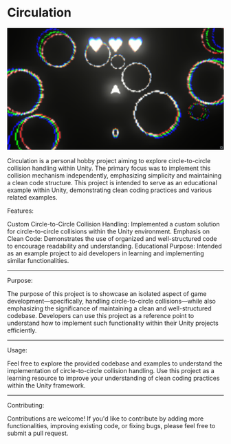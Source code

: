 # Circulation

![Project Image](CirculationScreenshot.png)

Circulation is a personal hobby project aiming to explore circle-to-circle collision handling within Unity. The primary focus was to implement this collision mechanism independently, emphasizing simplicity and maintaining a clean code structure. This project is intended to serve as an educational example within Unity, demonstrating clean coding practices and various related examples.

Features:

Custom Circle-to-Circle Collision Handling: Implemented a custom solution for circle-to-circle collisions within the Unity environment.
Emphasis on Clean Code: Demonstrates the use of organized and well-structured code to encourage readability and understanding.
Educational Purpose: Intended as an example project to aid developers in learning and implementing similar functionalities.

-----

Purpose:

The purpose of this project is to showcase an isolated aspect of game development—specifically, handling circle-to-circle collisions—while also emphasizing the significance of maintaining a clean and well-structured codebase. Developers can use this project as a reference point to understand how to implement such functionality within their Unity projects efficiently.

-----

Usage:

Feel free to explore the provided codebase and examples to understand the implementation of circle-to-circle collision handling. Use this project as a learning resource to improve your understanding of clean coding practices within the Unity framework.

-----

Contributing:

Contributions are welcome! If you'd like to contribute by adding more functionalities, improving existing code, or fixing bugs, please feel free to submit a pull request.